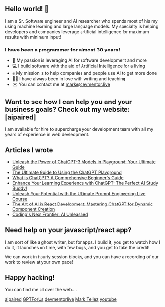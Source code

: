 ## Hello world! 👋

I am a Sr. Software engineer and AI researcher who spends most of his my using machine learning and large language models. My specialty is helping developers and companies leverage artificial intelligence for maximum results with minimum input!

### I have been a programmer for almost 30 years!

* 🧠 My passion is leveraging AI for software development and more
* 💻 I build software with the aid of Artificial Intelligence for a living
* ✊ My mission is to help companies and people use AI to get more done
* ✍🏼 I have always been in love with writing and teaching
* ✉️ You can contact me at mark@devmentor.live

## Want to see how I can help you and your business goals? Check out my website: [aipaired]

I am available for hire to supercharge your development team with all my years of experience in web devleopment.

## Articles I wrote

- [Unleash the Power of ChatGPT-3 Models in Playground: Your Ultimate Guide](https://gptfor.us/learn/unleash-power-chatgpt-3-models-playground-ultimate-guide/)
- [The Ultimate Guide to Using the ChatGPT Playground](https://gptfor.us/learn/the-ultimate-guide-to-using-the-chatgpt-playground/)
- [What is ChatGPT? A Comprehensive Beginner's Guide](https://gptfor.us/learn/what-is-chatgpt-comprehensive-beginners-guide/)
- [Enhance Your Learning Experience with ChatGPT: The Perfect AI Study Buddy!](https://gptfor.us/learn/revolutionizing-student-learning-chatgpt-ai-powered-chatbot-changing-game/)
- [Unleash Your Potential with the Ultimate Prompt Engineering Live Course](https://aipaired.com/articles/master-the-future-of-coding-unleash-your-potential-with-the-ultimate-prompt-engineering-live-course?lang=en)
- [The Art of AI in React Development: Mastering ChatGPT for Dynamic Component Creation](https://aipaired.com/articles/the-art-of-ai-in-react-development-mastering-chatgpt-for-dynamic-component-creation?lang=en)
- [Coding's Next Frontier: AI Unleashed
](https://aipaired.com/articles/the-future-of-programming-using-artificial-intelligence-chatgpt?lang=en)

## Need help on your javascript/react app?

I am sort of like a ghost writer, but for apps. I build it, you get to watch how I do it, it launches on time, with few bugs, and you get to take the credit!

We can work in hourly session blocks, and you can have a recording of our work to review at your own pace!

## Happy hacking!

You can find me all over the web....

[aipaired](https://aipaired.com)
[GPTForUs](https://gptfor.us)
[devmentorlive](https://devmentor.live/)
[Mark Tellez](https://marktellez.com)
[youtube](https://youtube.com/@devmentorlive)



